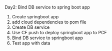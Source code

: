 Day2:  Bind DB service to spring boot app

1) Create springboot app
2) add cloud dependencies to pom file
3) Create DB service
4) Use CF push to deploy springboot app to PCF
5) Bind DB service to springboot app
6) Test app with data
